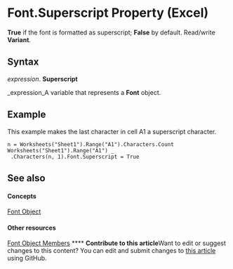 
# Font.Superscript Property (Excel)

 **True** if the font is formatted as superscript; **False** by default. Read/write **Variant**.


## Syntax

 _expression_. **Superscript**

 _expression_A variable that represents a  **Font** object.


## Example

This example makes the last character in cell A1 a superscript character.


```
n = Worksheets("Sheet1").Range("A1").Characters.Count 
Worksheets("Sheet1").Range("A1") _ 
 .Characters(n, 1).Font.Superscript = True
```


## See also


#### Concepts


 [Font Object](f4788ba4-1c4c-2f03-4d73-194bc9316825.md)
#### Other resources


 [Font Object Members](537d89ae-59c5-0420-029a-32a2c385f02c.md)
****   **Contribute to this article**Want to edit or suggest changes to this content? You can edit and submit changes to  [this article](https://github.com/jhershey00/VBA_Excel_Test/OpenXMLCon/articles/23a5d707-d92a-6591-beaf-8fc62f4d3237.md) using GitHub.

